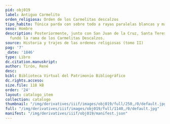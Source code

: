 ```yaml
---
pid: obj019
label: Antiguo Carmelito
orden_religiosa: Orden de los Carmelitas descalzos
tipo_habito: Túnica parda con sobre todo a rayas paralelas blancas y marrones
sexo: Hombre
description: Posteriormente, junto con San Juan de la Cruz, Santa Teresa de Jesus
  fundó la rama de los Carmelitas Descalzos.
source: Historia y trajes de las ordenes religiosas (tomo II)
pag: '7'
_date: '1846'
type: Libro
dc.citation.manuskript:
author: Tirón, René
desc:
bibl: Biblioteca Virtual del Patrimonio Bibliográfico
dc.rights.acceso:
size.file: 118 kB
order: '24'
layout: catalogo_item
collection: catalogo
thumbnail: "/img/derivatives/iiif/images/obj019/full/250,/0/default.jpg"
full: "/img/derivatives/iiif/images/obj019/full/1140,/0/default.jpg"
manifest: "/img/derivatives/iiif/obj019/manifest.json"
---
```

